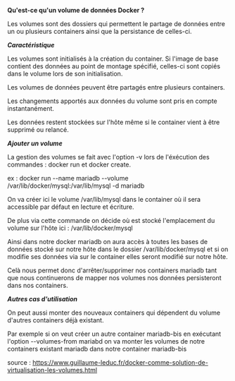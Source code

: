 **Qu'est-ce qu'un volume de données Docker ?**

Les volumes sont des dossiers qui permettent le partage de données entre un ou plusieurs containers ainsi que la persistance de celles-ci.

***Caractéristique***

Les volumes sont initialisés à la création du container. Si l'image de base contient des données au point de montage spécifié, celles-ci sont copiés dans le volume lors de son initialisation.

Les volumes de données peuvent être partagés entre plusieurs containers.

Les changements apportés aux données du volume sont pris en compte instantanément.

Les données restent stockées sur l'hôte même si le container vient à être supprimé ou relancé.

***Ajouter un volume***

La gestion des volumes se fait avec l'option -v lors de l'éxécution des commandes : docker run et docker create. 

ex : docker run --name mariadb --volume /var/lib/docker/mysql:/var/lib/mysql -d mariadb

On va créer ici le volume /var/lib/mysql dans le container où il sera accessible par défaut en lecture et écriture.

De plus via cette commande on décide où est stocké l'emplacement du volume sur l'hôte ici : /var/lib/docker/mysql

Ainsi dans notre docker mariadb on aura accès à toutes les bases de données stocké sur notre hôte dans le dossier /var/lib/docker/mysql et si on modifie ses données via sur le container elles seront modifié sur notre hôte.

Celà nous permet donc d'arrêter/supprimer nos containers mariadb tant que nous continuerons de mapper nos volumes nos données persisteront dans nos containers.

***Autres cas d'utilisation*** 

On peut aussi monter des nouveaux containers qui dépendent du volume d'autres containers déjà existant.

Par exemple si on veut créer un autre container mariadb-bis en exécutant l'option --volumes-from mariabd on va monter les volumes de notre containers existant mariadb dans notre container mariadb-bis



source : https://www.guillaume-leduc.fr/docker-comme-solution-de-virtualisation-les-volumes.html
